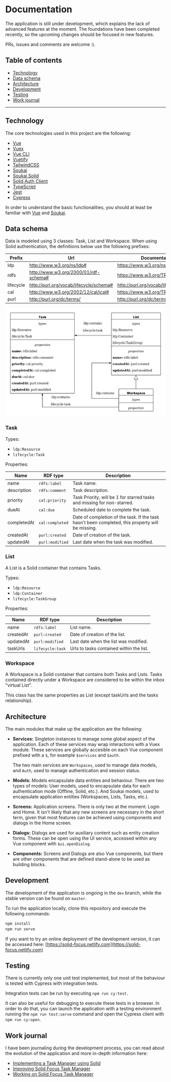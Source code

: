 # Documentation

The application is still under development, which explains the lack of advanced features at the moment. The foundations have been completed recently, so the upcoming changes should be focused in new features.

PRs, issues and comments are welcome :).

## Table of contents

- [Technology](#technology)
- [Data schema](#data-schema)
- [Architecture](#architecture)
- [Development](#development)
- [Testing](#testing)
- [Work journal](#work-journal)

-----

## Technology

The core technologies used in this project are the following:

- [Vue](https://vuejs.org/)
- [Vuex](https://vuex.vuejs.org/)
- [Vue CLI](https://cli.vuejs.org/)
- [Vuetify](https://vuetifyjs.com/)
- [TailwindCSS](https://tailwindcss.com/)
- [Soukai](https://soukai.js.org/)
- [Soukai Solid](https://github.com/NoelDeMartin/soukai-solid)
- [Solid Auth Client](https://github.com/solid/solid-auth-client)
- [TypeScript](https://www.typescriptlang.org/)
- [Jest](https://jestjs.io/)
- [Cypress](https://www.cypress.io/)

In order to understand the basic functionalities, you should at least be familiar with [Vue](https://vuejs.org/) and [Soukai](https://soukai.js.org/).

## Data schema

Data is modeled using 3 classes: Task, List and Workspace. When using Solid authentication, the definitions below use the following prefixes:

| Prefix     | Url                                     | Documentation                          |
| ---------- | --------------------------------------- | -------------------------------------- |
| ldp        | http://www.w3.org/ns/ldp#               | https://www.w3.org/ns/ldp              |
| rdfs       | http://www.w3.org/2000/01/rdf-schema#   | https://www.w3.org/TR/rdf-schema       |
| lifecycle  | http://purl.org/vocab/lifecycle/schema# | http://purl.org/vocab/lifecycle/schema |
| cal        | http://www.w3.org/2002/12/cal/ical#     | https://www.w3.org/TR/rdfcal           |
| purl       | http://purl.org/dc/terms/               | http://purl.org/dc/terms               |

![Data schema](Classes.jpg)

### Task

Types:

  - `ldp:Resource`
  - `lifecycle:Task`

Properties:

| Name        | RDF type                 | Description                           |
| ----------- | ------------------------ | ------------------------------------- |
| name        | `rdfs:label`             | Task name.                            |
| description | `rdfs:comment`           | Task description.                     |
| priority    | `cal:priority`           | Task Priority, will be 1 for starred tasks and missing for non-starred. |
| dueAt       | `cal:due`                | Scheduled date to complete the task.  |
| completedAt | `cal:completed`          | Date of completion of the task. If the task hasn't been completed, this property will be missing. |
| createdAt   | `purl:created`           | Date of creation of the task.         |
| updatedAt   | `purl:modified`          | Last date when the task was modified. |

### List

A List is a Solid container that contains Tasks.

Types:

- `ldp:Resource`
- `ldp:Container`
- `lifecycle:TaskGroup`

Properties:

| Name        | RDF type                 | Description                              |
| ----------- | ------------------------ | ---------------------------------------- |
| name        | `rdfs:label`             | List name.                               |
| createdAt   | `purl:created`           | Date of creation of the list.            |
| updatedAt   | `purl:modified`          | Last date when the list was modified.    |
| taskUrls    | `lifecycle:task`         | Urls to tasks contained within the list. |

### Workspace

A Workspace is a Solid container that contains both Tasks and Lists. Tasks contained directly under a Workspace are considered to be within the inbox "virtual List".

This class has the same properties as List (except taskUrls and the tasks relationship).

## Architecture

The main modules that make up the application are the following:

- **Services:** Singleton instances to manage some global aspect of the application. Each of these  services may wrap interactions with a Vuex module. These services are globally accesible on each Vue component prefixed with a `$`, for example `$services` and `$auth`.

  The two main services are `Workspaces`, used to manage data models, and `Auth`, used to manage authentication and session status.

- **Models:** Models encapsulate data entities and behaviour. There are two types of models: User models, used to encapsulate data for each authentication mode (Offline, Solid, etc.). And Soukai models, used to encapsulate application entities (Workspaces, Lists, Tasks, etc.).

- **Screens:** Application screens. There is only two at the moment: Login and Home. It isn't likely that any new screens are necessary in the short term, given that most features can be achieved using components and dialogs in the Home screen.

- **Dialogs:** Dialogs are used for auxiliary content such as entity creation forms. These can be open using the UI service, accessed within any Vue component with `$ui.openDialog`.

- **Components:** Screens and Dialogs are also Vue components, but there are other components that are defined stand-alone to be used as building blocks.

## Development

The development of the application is ongoing in the `dev` branch, while the stable version can be found on `master`.

To run the application locally, clone this repository and execute the following commands:

```sh
npm install
npm run serve
```

If you want to try an online deployment of the development version, it can be accessed here:  [https://solid-focus.netlify.com](https://solid-focus.netlify.com)

## Testing

There is currently only one unit test implemented, but most of the behaviour is tested with Cypress with integration tests.

Integration tests can be run by executing `npm run cy:test`.

It can also be useful for debugging to execute these tests in a browser. In order to do that, you can launch the application with a testing environment running the `npm run test:serve` command and open the Cypress client with `npm run cy:open`.

## Work journal

I have been journaling during the  development process, you can read about the evolution of the application and more in-depth information here:

- [Implementing a Task Manager using Solid](https://noeldemartin.com/tasks/implementing-a-task-manager-using-solid)
- [Improving Solid Focus Task Manager](https://noeldemartin.com/tasks/improving-solid-focus-task-manager)
- [Working on Solid Focus Task Manager](https://noeldemartin.com/tasks/working-on-solid-focus-task-manager)

